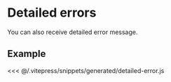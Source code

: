 # Detailed errors

You can also receive detailed error message.

## Example

<<< @/.vitepress/snippets/generated/detailed-error.js




